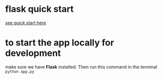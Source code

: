 # flask quick start

[see quick start here](https://github.com/ido-solutions-official/flask-website/wiki/Flask-quick-start)

# to start the app locally for development
make sure we have **Flask** installed. Then run this command in the terminal
`python app.py`
